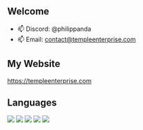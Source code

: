 ## Welcome

- 📫 Discord: @philippanda
- 📫 Email: contact@templeenterprise.com

## My Website
https://templeenterprise.com

## Languages
![](https://img.shields.io/badge/HTML-239120?style=for-the-badge&logo=html5&logoColor=white)
![](https://img.shields.io/badge/CSS-239120?&style=for-the-badge&logo=css3&logoColor=white)
![](https://img.shields.io/badge/JavaScript-323330?style=for-the-badge&logo=javascript&logoColor=F7DF1E)
![](https://img.shields.io/badge/CPP-ED8B00?style=for-the-badge&logo=java&logoColor=white)
![](https://img.shields.io/badge/Java-ED8B00?style=for-the-badge&logo=java&logoColor=white)
